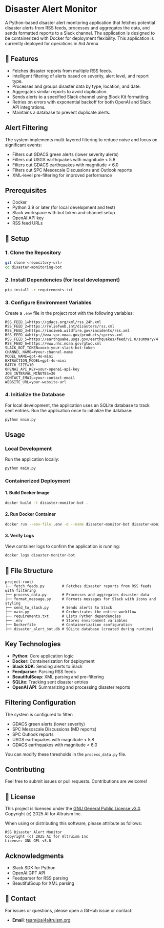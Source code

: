 # Disaster Alert Monitor

A Python-based disaster alert monitoring application that fetches potential disaster alerts from RSS feeds, processes and aggregates the data, and sends formatted reports to a Slack channel. The application is designed to be containerized with Docker for deployment flexibility. This application is currently deployed for operations in Aid Arena.

## 🚀 Features
- Fetches disaster reports from multiple RSS feeds.
- Intelligent filtering of alerts based on severity, alert level, and report type.
- Processes and groups disaster data by type, location, and date.
- Aggregates similar reports to avoid duplication.
- Sends alerts to a specified Slack channel using Block Kit formatting.
- Retries on errors with exponential backoff for both OpenAI and Slack API integrations.
- Maintains a database to prevent duplicate alerts.

## Alert Filtering
The system implements multi-layered filtering to reduce noise and focus on significant events:
- Filters out GDACS green alerts (lower severity alerts)
- Filters out USGS earthquakes with magnitude < 5.8
- Filters out GDACS earthquakes with magnitude < 6.0
- Filters out SPC Mesoscale Discussions and Outlook reports
- XML-level pre-filtering for improved performance

## Prerequisites
- Docker
- Python 3.9 or later (for local development and test)
- Slack workspace with bot token and channel setup
- OpenAI API key
- RSS feed URLs

## 📜 Setup

### 1. Clone the Repository
```bash
git clone <repository-url>
cd disaster-monitoring-bot
```

### 2. Install Dependencies (for local development)
```bash
pip install -r requirements.txt
```

### 3. Configure Environment Variables
Create a `.env` file in the project root with the following variables:
```env
RSS_FEED_1=https://gdacs.org/xml/rss_24h.xml
RSS_FEED_2=https://reliefweb.int/disasters/rss.xml
RSS_FEED_3=https://inciweb.wildfire.gov/incidents/rss.xml
RSS_FEED_4=http://www.spc.noaa.gov/products/spcrss.xml
RSS_FEED_5=https://earthquake.usgs.gov/earthquakes/feed/v1.0/summary/4.5_day.atom
RSS_FEED_6=https://www.nhc.noaa.gov/gtwo.xml
SLACK_BOT_TOKEN=xoxb-your-slack-bot-token
CHANNEL_NAME=#your-channel-name
MODEL_NAME=gpt-4o-mini
EXTRACTION_MODEL=gpt-4o-mini
BATCH_SIZE=10
OPENAI_API_KEY=your-openai-api-key
JOB_INTERVAL_MINUTES=30
CONTACT_EMAIL=your-contact-email
WEBSITE_URL=your-website-url
```

### 4. Initialize the Database
For local development, the application uses an SQLite database to track sent entries. Run the application once to initialize the database:
```bash
python main.py
```

## Usage

### Local Development
Run the application locally:
```bash
python main.py
```

### Containerized Deployment

#### 1. Build Docker Image
```bash
docker build -t disaster-monitor-bot .
```

#### 2. Run Docker Container
```bash
docker run --env-file .env -d --name disaster-monitor-bot disaster-monitor-bot
```

#### 3. Verify Logs
View container logs to confirm the application is running:
```bash
docker logs disaster-monitor-bot
```

## 📁 File Structure
```
project-root/
├── fetch_feeds.py        # Fetches disaster reports from RSS feeds with filtering
├── process_data.py       # Processes and aggregates disaster data 
├── format_message.py     # Formats messages for Slack with icons and styling
├── send_to_slack.py      # Sends alerts to Slack
├── main.py               # Orchestrates the entire workflow
├── requirements.txt      # Lists Python dependencies
├── .env                  # Stores environment variables
├── Dockerfile            # Containerization configuration
├── disaster_alert_bot.db # SQLite database (created during runtime)
```

## Key Technologies
- **Python**: Core application logic
- **Docker**: Containerization for deployment
- **Slack SDK**: Sending alerts to Slack
- **Feedparser**: Parsing RSS feeds
- **BeautifulSoup**: XML parsing and pre-filtering
- **SQLite**: Tracking sent disaster entries
- **OpenAI API**: Summarizing and processing disaster reports

## Filtering Configuration
The system is configured to filter:
- GDACS green alerts (lower severity)
- SPC Mesoscale Discussions (MD reports)
- SPC Outlook reports
- USGS earthquakes with magnitude < 5.8
- GDACS earthquakes with magnitude < 6.0

You can modify these thresholds in the `process_data.py` file.

## Contributing
Feel free to submit issues or pull requests. Contributions are welcome!

## 📜 License

This project is licensed under the [GNU General Public License v3.0](https://www.gnu.org/licenses/gpl-3.0.en.html). Copyright (c) 2025 AI for Altruism Inc.

When using or distributing this software, please attribute as follows:

```
RSS Disaster Alert Monitor
Copyright (c) 2025 AI for Altruism Inc
License: GNU GPL v3.0
```

## Acknowledgments
- Slack SDK for Python
- OpenAI GPT API
- Feedparser for RSS parsing
- BeautifulSoup for XML parsing

## 📩 Contact

For issues or questions, please open a GitHub issue or contact:

- **Email**: team@ai4altruism.org